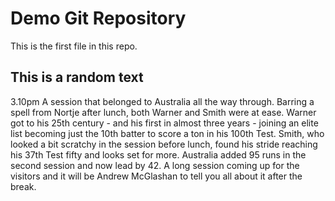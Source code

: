 # Demo Git Repository

This is the first file in this repo.

## This is a random text


3.10pm A session that belonged to Australia all the way through. Barring a spell from Nortje after lunch, both Warner and Smith were at ease. Warner got to his 25th century - and his first in almost three years - joining an elite list becoming just the 10th batter to score a ton in his 100th Test. Smith, who looked a bit scratchy in the session before lunch, found his stride reaching his 37th Test fifty and looks set for more. Australia added 95 runs in the second session and now lead by 42. A long session coming up for the visitors and it will be Andrew McGlashan to tell you all about it after the break.
